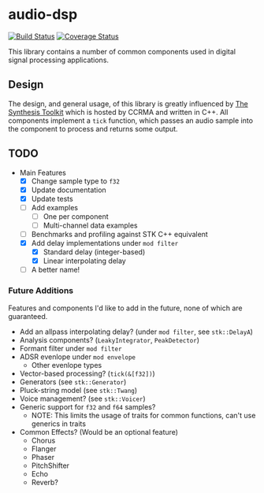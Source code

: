 # audio-dsp
[![Build Status](https://travis-ci.org/brianuosseph/audio-dsp.svg)](https://travis-ci.org/brianuosseph/audio-dsp)
[![Coverage Status](https://coveralls.io/repos/brianuosseph/audio-dsp/badge.svg?branch=master&service=github)](https://coveralls.io/github/brianuosseph/audio-dsp?branch=master)

This library contains a number of common components used in digital signal processing applications.

## Design
The design, and general usage, of this library is greatly influenced by [The Synthesis Toolkit](https://ccrma.stanford.edu/software/stk/index.html) which is hosted by CCRMA and written in C++. All components implement a `tick` function, which passes an audio sample into the component to process and returns some output.

## TODO
- Main Features
  - [x] Change sample type to `f32`
  - [x] Update documentation
  - [x] Update tests
  - [ ] Add examples
    - [ ] One per component
    - [ ] Multi-channel data examples
  - [ ] Benchmarks and profiling against STK C++ equivalent
  - [x] Add delay implementations under `mod filter`
    - [x] Standard delay (integer-based)
    - [x] Linear interpolating delay
  - [ ] A better name!

### Future Additions
Features and components I'd like to add in the future, none of which are guaranteed.

- Add an allpass interpolating delay? (under `mod filter`, see `stk::DelayA`)
- Analysis components? (`LeakyIntegrator`, `PeakDetector`)
- Formant filter under `mod filter`
- ADSR evenlope under `mod envelope`
  - Other evenlope types
- Vector-based processing? (`tick(&[f32])`)
- Generators (see `stk::Generator`)
- Pluck-string model (see `stk::Twang`)
- Voice management? (see `stk::Voicer`)
- Generic support for `f32` and `f64` samples?
  - NOTE: This limits the usage of traits for common functions, can't use generics in traits
- Common Effects? (Would be an optional feature)
  - Chorus
  - Flanger
  - Phaser
  - PitchShifter
  - Echo
  - Reverb?
